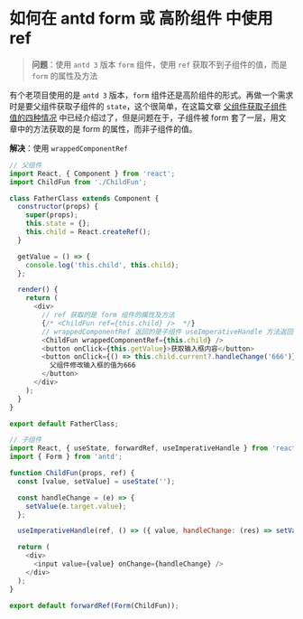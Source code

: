 # 如何在 antd form 或 高阶组件 中使用 ref

> **问题**：使用 ```antd 3``` 版本 ```form``` 组件，使用 ```ref``` 获取不到子组件的值，而是 ```form``` 的属性及方法 

有个老项目使用的是 ```antd 3``` 版本，```form``` 组件还是高阶组件的形式。再做一个需求时是要父组件获取子组件的 ```state```，这个很简单，在这篇文章 [父组件获取子组件值的四种情况](https://younglele.cn/four-cases-where-a-parent-component-gets-a-child-component) 中已经介绍过了，但是问题在于，子组件被 form 套了一层，用文章中的方法获取的是 form 的属性，而非子组件的值。

**解决**：使用 ```wrappedComponentRef```


```JavaScript
// 父组件
import React, { Component } from 'react';
import ChildFun from './ChildFun';

class FatherClass extends Component {
  constructor(props) {
    super(props);
    this.state = {};
    this.child = React.createRef();
  }

  getValue = () => {
    console.log('this.child', this.child);
  };

  render() {
    return (
      <div>
        // ref 获取的是 form 组件的属性及方法
        {/* <ChildFun ref={this.child} />  */}
        // wrappedComponentRef 返回的是子组件 useImperativeHandle 方法返回的 value 和 handleChange
        <ChildFun wrappedComponentRef={this.child} />
        <button onClick={this.getValue}>获取输入框内容</button>
        <button onClick={() => this.child.current?.handleChange('666')}>
          父组件修改输入框的值为666
        </button>
      </div>
    );
  }
}

export default FatherClass;
```

```JavaScript
// 子组件
import React, { useState, forwardRef, useImperativeHandle } from 'react';
import { Form } from 'antd';

function ChildFun(props, ref) {
  const [value, setValue] = useState('');

  const handleChange = (e) => {
    setValue(e.target.value);
  };

  useImperativeHandle(ref, () => ({ value, handleChange: (res) => setValue(res) }));

  return (
    <div>
      <input value={value} onChange={handleChange} />
    </div>
  );
}

export default forwardRef(Form(ChildFun));
```
